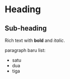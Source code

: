 # Heading

## Sub-heading

Rich text with __bold__ and _italic_.

paragraph baru
list:
* satu
* dua
* tiga